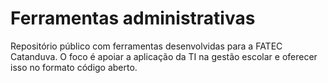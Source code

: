 # Ferramentas administrativas
Repositório público com ferramentas desenvolvidas para a FATEC Catanduva. O foco é apoiar a aplicação da TI na gestão escolar e oferecer isso no formato código aberto.
